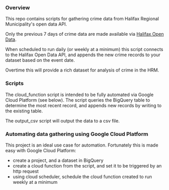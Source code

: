 ### Overview

This repo contains scripts for gathering crime data from Halifax Regional Municipality's open data API. 

Only the previous 7 days of crime data are made available via [Halifax Open Data](http://catalogue-hrm.opendata.arcgis.com/).

When scheduled to run daily (or weekly at a minimum) this script connects to the Halifax Open Data API, and appends the new crime records to your dataset based on the event date. 

Overtime this will provide a rich dataset for analysis of crime in the HRM. 

### Scripts

The cloud_function script is intended to be fully automated via Google Cloud Platform (see below). The script queries the BigQuery table to determine the most recent record, and appends new records by writing to the existing table.

The output_csv script will output the data to a csv file.

### Automating data gathering using Google Cloud Platform

This project is an ideal use case for automation. Fortunately this is made easy with Google Cloud Platform:

- create a project, and a dataset in BigQuery
- create a cloud function from the script, and set it to be triggered by an http request
- using cloud scheduler, schedule the cloud function created to run weekly at a minimum




 
